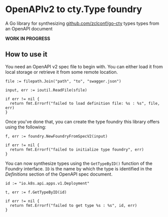 # OpenAPIv2 to cty.Type foundry
A Go library for synthesizing [github.com/zclconf/go-cty](https://github.com/zclconf/go-cty) types types from an OpenAPI document

**WORK IN PROGRESS**

## How to use it

You need an OpenAPI v2 spec file to begin with. You can either load it from local storage or retrieve it from some remote location.
```golang
file := filepath.Join("path", "to", "swagger.json")

input, err := ioutil.ReadFile(sfile)

if err != nil {
  return fmt.Errorf("failed to load definition file: %s : %s", file, err)
}
```
Once you've done that, you can create the type foundry this library offers using the following:
```golang
f, err := foundry.NewFoundryFromSpecV2(input)

if err != nil {
  return fmt.Errorf("failed to initialize type foundry", err)
}
```
You can now synthesize types using the `GetTypeByID()` function of the Foundry interface. `ID` is the name by which the type is identified in the *Definitions* section of the OpenAPI spec document.
```golang
id := "io.k8s.api.apps.v1.Deployment"

t, err := f.GetTypeByID(id)

if err != nil {
  return fmt.Errorf("failed to get type %s : %s", id, err)
}
```
